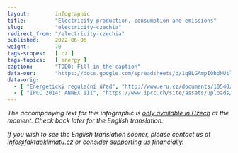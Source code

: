 ```yaml
---
layout:        infographic
title:         "Electricity production, consumption and emissions"
slug:          "electricity-czechia"
redirect_from: "/electricity-czechia"
published:     2022-06-06
weight:        70
tags-scopes:   [ cz ]
tags-topics:   [ energy ]
caption:       "TODO: Fill in the caption"
data-our:      "https://docs.google.com/spreadsheets/d/1q8LGAmpIOhdNUtljeOWxljy_FIE63THlnr3z9lsJTlI/edit?usp=sharing"
data-orig:
  - [ "Energetický regulační úřad", "http://www.eru.cz/documents/10540/4580207/Rocni_zprava_provoz_ES_2018.pdf/" ]
  - [ "IPCC 2014: ANNEX III", "https://www.ipcc.ch/site/assets/uploads/2018/02/ipcc_wg3_ar5_annex-iii.pdf" ]
---
```


_The accompanying text for this infographic is [only available in Czech](https://faktaoklimatu.cz/infografiky/elektrina-cr) at the moment. Check back later for the English translation._

_If you wish to see the English translation sooner, please contact us at [info@faktaoklimatu.cz](mailto:info@faktaoklimatu.cz) or consider [supporting us financially](https://www.darujme.cz/projekt/1203742)._
